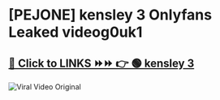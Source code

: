 
 # [PEJONE] kensley 3 Onlyfans Leaked videog0uk1

## <h2><a href="https://clipsfans.com/kensley_3&ref=git">🔗 Click to LINKS ⏩⏩ 👉 🟢 kensley 3 </a></h2>

<a href="https://clipsfans.com/kensley_3&ref=git" rel="nofollow" data-target="animated-image.originalLink"><img src="https://i.ibb.co.com/xMMVF88/686577567.gif" alt="Viral Video Original" style="max-width: 100%; display: inline-block;" data-target="animated-image.originalImage"></a>

